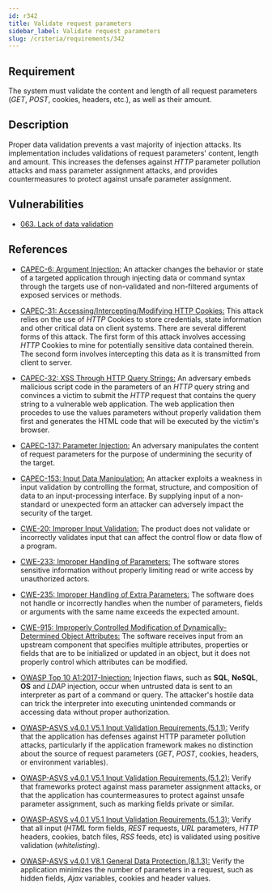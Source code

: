 ```yaml
---
id: r342
title: Validate request parameters
sidebar_label: Validate request parameters
slug: /criteria/requirements/342
---
```


## Requirement

The system must validate the content and length
of all request parameters (*GET*, *POST*, cookies, headers, etc.),
as well as their amount.

## Description

Proper data validation
prevents a vast majority of injection attacks.
Its implementation
includes validations of request parameters' content,
length and amount.
This increases the defenses
against *HTTP* parameter pollution attacks
and mass parameter assignment attacks,
and provides countermeasures
to protect against unsafe parameter assignment.

## Vulnerabilities

- [063. Lack of data validation](/criteria/vulnerabilities/063)

## References

- [CAPEC-6: Argument Injection:](http://capec.mitre.org/data/definitions/6.html)
An attacker changes the behavior
or state of a targeted application
through injecting data
or command syntax through the targets use
of non-validated and non-filtered arguments
of exposed services or methods.

- [CAPEC-31: Accessing/Intercepting/Modifying HTTP Cookies:](http://capec.mitre.org/data/definitions/31.html)
This attack relies on the use of *HTTP* Cookies
to store credentials,
state information and other critical data
on client systems.
There are several different forms of this attack.
The first form of this attack
involves accessing *HTTP* Cookies to mine
for potentially sensitive data contained therein.
The second form
involves intercepting this data
as it is transmitted from client to server.

- [CAPEC-32: XSS Through HTTP Query Strings:](http://capec.mitre.org/data/definitions/32.html)
An adversary embeds malicious script code
in the parameters of an *HTTP* query string
and convinces a victim to submit the *HTTP* request
that contains the query string
to a vulnerable web application.
The web application
then procedes to use the values parameters
without properly validation them first
and generates the HTML code that will be executed
by the victim's browser.

- [CAPEC-137: Parameter Injection:](http://capec.mitre.org/data/definitions/137.html)
An adversary manipulates the content of request parameters
for the purpose of undermining the security of the target.

- [CAPEC-153: Input Data Manipulation:](http://capec.mitre.org/data/definitions/153.html)
An attacker exploits a weakness in input validation
by controlling the format, structure,
and composition of data
to an input-processing interface.
By supplying input of a non-standard
or unexpected form an attacker
can adversely impact the security of the target.

- [CWE-20: Improper Input Validation:](https://cwe.mitre.org/data/definitions/20.html)
The product does not validate
or incorrectly validates input
that can affect the control flow
or data flow of a program.

- [CWE-233: Improper Handling of Parameters:](https://cwe.mitre.org/data/definitions/233.html)
The software stores sensitive information
without properly limiting read
or write access by unauthorized actors.

- [CWE-235: Improper Handling of Extra Parameters:](https://cwe.mitre.org/data/definitions/235.html)
The software does not handle
or incorrectly handles when the number of parameters,
fields or arguments with the same name
exceeds the expected amount.

- [CWE-915: Improperly Controlled Modification of Dynamically-Determined Object Attributes:](https://cwe.mitre.org/data/definitions/915.html)
The software receives input
from an upstream component
that specifies multiple attributes,
properties or fields that are to be initialized
or updated in an object,
but it does not properly control
which attributes can be modified.

- [OWASP Top 10 A1:2017-Injection:](https://owasp.org/www-project-top-ten/OWASP_Top_Ten_2017/Top_10-2017_A1-Injection)
Injection flaws, such as **SQL**, **NoSQL**,
**OS** and *LDAP* injection,
occur when untrusted data is sent to an interpreter
as part of a command or query.
The attacker's hostile data
can trick the interpreter into executing unintended commands
or accessing data without proper authorization.

- [OWASP-ASVS v4.0.1 V5.1 Input Validation Requirements.(5.1.1):](https://owasp.org/www-pdf-archive/OWASP_Application_Security_Verification_Standard_4.0-en.pdf)
Verify that the application
has defenses against HTTP parameter pollution attacks,
particularly if the application framework
makes no distinction about the source of request parameters
(*GET*, *POST*, cookies, headers,
or environment variables).

- [OWASP-ASVS v4.0.1 V5.1 Input Validation Requirements.(5.1.2):](https://owasp.org/www-pdf-archive/OWASP_Application_Security_Verification_Standard_4.0-en.pdf)
Verify that frameworks protect against
mass parameter assignment attacks,
or that the application has countermeasures
to protect against unsafe parameter assignment,
such as marking fields private or similar.

- [OWASP-ASVS v4.0.1 V5.1 Input Validation Requirements.(5.1.3):](https://owasp.org/www-pdf-archive/OWASP_Application_Security_Verification_Standard_4.0-en.pdf)
Verify that all input (*HTML* form fields, *REST* requests,
*URL* parameters, *HTTP* headers, cookies,
batch files, *RSS* feeds, etc)
is validated using positive validation (*whitelisting*).

- [OWASP-ASVS v4.0.1 V8.1 General Data Protection.(8.1.3):](https://owasp.org/www-pdf-archive/OWASP_Application_Security_Verification_Standard_4.0-en.pdf)
Verify the application minimizes the number of parameters
in a request,
such as hidden fields, *Ajax* variables,
cookies and header values.
